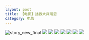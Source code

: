 ```yaml
---
layout: post
title: 【电影】拯救大兵瑞恩
category: 电影
---
```

![story_new_final](http://rdr022gcy.hd-bkt.clouddn.com/img/story_new_final_0322.png)
![](http://rc5p5sl4z.hd-bkt.clouddn.com/img/save-ryan-220531-7.jpg)
![](http://rc5p5sl4z.hd-bkt.clouddn.com/img/save-ryan-220531-5.jpg)
![](http://rc5p5sl4z.hd-bkt.clouddn.com/img/save-ryan-220531-6.jpg)
![](http://rc5p5sl4z.hd-bkt.clouddn.com/img/save-ryan-220531-4.jpg)
![](http://rc5p5sl4z.hd-bkt.clouddn.com/img/save-ryan-220531-3.jpg)
![](http://rc5p5sl4z.hd-bkt.clouddn.com/img/save-ryan-220531-1.jpg)
![](http://rc5p5sl4z.hd-bkt.clouddn.com/img/save-ryan-220531-2.jpg)
